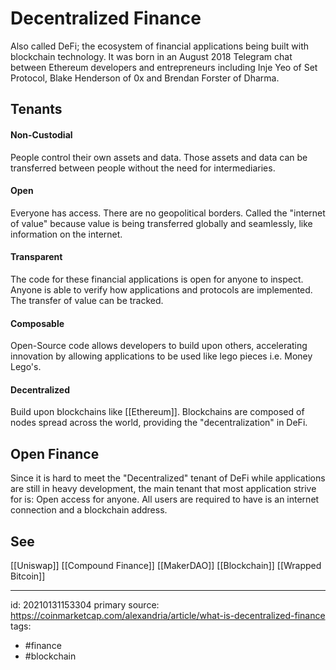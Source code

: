 # Decentralized Finance
Also called DeFi; the ecosystem of financial applications being built with blockchain technology. It was born in an August 2018 Telegram chat between Ethereum developers and entrepreneurs including Inje Yeo of Set Protocol, Blake Henderson of 0x and Brendan Forster of Dharma.

## Tenants
#### Non-Custodial
People control their own assets and data. Those assets and data can be transferred between people without the need for intermediaries.

#### Open
Everyone has access. There are no geopolitical borders. Called the "internet of value" because value is being transferred globally and seamlessly, like information on the internet.

#### Transparent
The code for these financial applications is open for anyone to inspect. Anyone is able to verify how applications and protocols are implemented. The transfer of value can be tracked.

#### Composable
Open-Source code allows developers to build upon others, accelerating innovation by allowing applications to be used like lego pieces i.e. Money Lego's. 

#### Decentralized
Build upon blockchains like [[Ethereum]]. Blockchains are composed of nodes spread across the world, providing the "decentralization" in DeFi.

## Open Finance
Since it is hard to meet the "Decentralized" tenant of DeFi while applications are still in heavy development, the main tenant that most application strive for is: Open access for anyone. All users are required to have is an internet connection and a blockchain address.

## See
[[Uniswap]]
[[Compound Finance]]
[[MakerDAO]]
[[Blockchain]]
[[Wrapped Bitcoin]]

---

id: 20210131153304
primary source: https://coinmarketcap.com/alexandria/article/what-is-decentralized-finance
tags:
- #finance
- #blockchain

